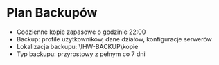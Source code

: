 # Plan Backupów

- Codzienne kopie zapasowe o godzinie 22:00
- Backup: profile użytkowników, dane działów, konfiguracje serwerów
- Lokalizacja backupu: \\IHW-BACKUP\kopie
- Typ backupu: przyrostowy z pełnym co 7 dni
